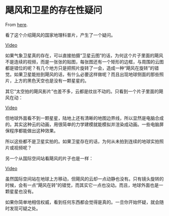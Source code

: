 # 飓风和卫星的存在性疑问

From [here](https://yinwang1.substack.com/p/c9e).

看了这个介绍飓风的国家地理科普片，产生了一个疑问。

[Video](https://www.youtube-nocookie.com/embed/zP4rgvu4xDE)

如果气象卫星真的存在，可以直接拍摄“卫星云图”的话，为何这个片子里面的飓风不是连续的视频，而是一张张的贴图，每张图还有一个矩形的边框，与周围的云图都是错位的呢？有几个地方只是把照片旋转了一会，造成一种“飓风在旋转”的错觉。如果卫星能拍到飓风的话，有什么必要这样做呢？而且出现地球侧面的那些照片，上方的黑色天空也是没有一颗星星的。

其它“太空拍的飓风影片”也差不多，云都是纹丝不动的。只看到一个片子里面的飓风在动：

[Video](https://www.youtube-nocookie.com/embed/hcYeZMNAbNs)

但地球外面看不到一颗星星，陆地上还有清晰的地图边界线，所以显然是电脑合成的。其实这种云的动画，用很简单的力学建模就能模拟并渲染成动画。一些电脑屏保程序都能做出这种效果。

所以这些都不是卫星实拍的。如果卫星存在的话，为何从未拍到连续的地球实拍照片或视频呢？

另一个从国际空间站看飓风的片子也是一样：

[Video](https://www.youtube-nocookie.com/embed/4J9pIGDWWyM)

虽然国际空间站在地球上方移动，但飓风的云却一点动静也没有。只有镜头旋转的时候，会有一点“飓风在转”的错觉，而其实它一点也没动。而且，地球外面也是一颗星星也没有。

如果你简单地相信权威，看到任何东西都会觉得是真的。一旦你开始怀疑，就会随时发现可疑之处。
